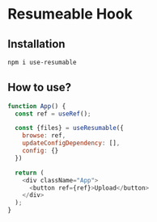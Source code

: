 # Resumeable Hook

## Installation

```bash
npm i use-resumable
```

## How to use?

```javascript
function App() {
  const ref = useRef();

  const {files} = useResumable({
    browse: ref,
    updateConfigDependency: [],
    config: {}
  })

  return (
    <div className="App">
      <button ref={ref}>Upload</button>
    </div>
  );
}
```